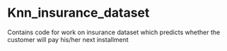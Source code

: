 # Knn_insurance_dataset
Contains code for work on insurance dataset which predicts whether the customer will pay his/her next installment

